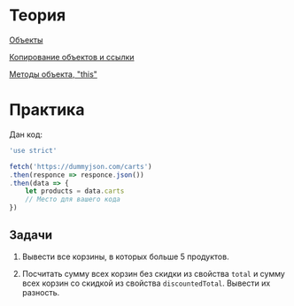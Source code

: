 # Теория

[Объекты](https://learn.javascript.ru/object)

[Копирование объектов и ссылки](https://learn.javascript.ru/object-copy)

[Методы объекта, "this"](https://learn.javascript.ru/object-methods)

# Практика

Дан код:

```js
'use strict'

fetch('https://dummyjson.com/carts')
.then(responce => responce.json())
.then(data => {
    let products = data.carts
    // Место для вашего кода
})
```
## Задачи

1. Вывести все корзины, в которых больше 5 продуктов.

2. Посчитать сумму всех корзин без скидки из свойства `total` и сумму всех корзин со скидкой из свойства `discountedTotal`.
Вывести их разность.